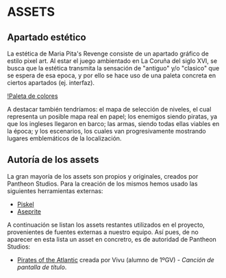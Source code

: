 # ASSETS
## Apartado estético
La estética de Maria Pita's Revenge consiste de un apartado gráfico de estilo pixel art.
Al estar el juego ambientado en La Coruña del siglo XVI, se busca que la estética transmita la sensación de "antiguo" y/o "clasico" que se espera de esa epoca, y por ello se hace uso de una paleta concreta en ciertos apartados (ej. interfaz).

[!Paleta de colores]()

A destacar también tendríamos: el mapa de selección de niveles, el cual representa un posible mapa real en papel; los enemigos siendo piratas, ya que los ingleses llegaron en barco; las armas, siendo todas ellas viables en la época; y los escenarios, los cuales van progresivamente mostrando lugares emblemáticos de la localización.

## Autoría de los assets
La gran mayoría de los assets son propios y originales, creados por Pantheon Studios. Para la creación de los mismos hemos usado las siguientes herramientas externas:
- [Piskel](https://www.piskelapp.com/)
- [Aseprite](https://www.aseprite.org/)

A continuación se listan los assets restantes utilizados en el proyecto, provenientes de fuentes externas a nuestro equipo. Así pues, de no aparecer en esta lista un asset en concretro, es de autoridad de Pantheon Studios:
- [Pirates of the Atlantic](https://github.com/PabloGonzalezArroyoo/G6-PVLI/blob/main/assets/scenes/title/Pirates%20of%20the%20Atlantic%20-%20Vivu.mp3) creada por Vivu (alumno de 1ºGV) - *Canción de pantalla de título*.
